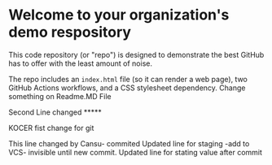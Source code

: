 # Welcome to your organization's demo respository
This code repository (or "repo") is designed to demonstrate the best GitHub has to offer with the least amount of noise.

The repo includes an `index.html` file (so it can render a web page), two GitHub Actions workflows, and a CSS stylesheet dependency.
Change something on Readme.MD File

Second Line changed *****

KOCER fist change for git

This line changed by Cansu- commited 
Updated line for staging -add to VCS- invisible until new commit.
Updated line for stating value after commit